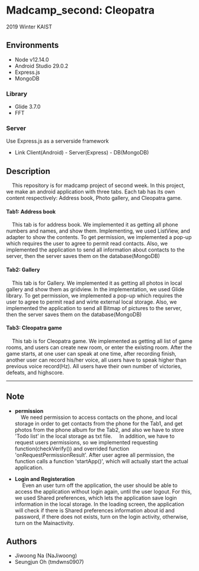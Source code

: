 # Madcamp_second: Cleopatra
2019 Winter KAIST  

## Environments
- Node v12.14.0
- Android Studio 29.0.2
- Express.js
- MongoDB

### Library
- Glide 3.7.0
- FFT

### Server
Use Express.js as a serverside framework
- Link Client(Android) - Server(Express) - DB(MongoDB)

## Description  
&nbsp;&nbsp;&nbsp;&nbsp;This repository is for madcamp project of second week. 
In this project, we make an android application with three tabs.
Each tab has its own content respectively: Address book, Photo gallery, and Cleopatra game.  

  
#### Tab1: Address book
&nbsp;&nbsp;&nbsp;&nbsp;This tab is for address book. We implemented it as getting all phone numbers and names, 
and show them. Implementing, we used ListView, and adapter to show the contents. To get permission, we implemented 
a pop-up which requires the user to agree to permit read contacts. Also, we implemented the application to send all information about
contacts to the server, then the server saves them on the database(MongoDB)
  
    
#### Tab2: Gallery
&nbsp;&nbsp;&nbsp;&nbsp;This tab is for Gallery. We implemented it as getting all photos in local gallery and show
them as gridview. In the implementation, we used Glide library. To get permission, we implemented a pop-up which requires
the user to agree to permit read and wirte external local storage. Also, we implemented the application to send all Bitmap of pictures
to the server, then the server saves them on the database(MongoDB)
  
  
#### Tab3: Cleopatra game
&nbsp;&nbsp;&nbsp;&nbsp;This tab is for Cleopatra game. We implemented as getting all list of game rooms, and users can create new
room, or enter the existing room. After the game starts, at one user can speak at one time, after recording finish, another user can
record his/her voice, all users have to speak higher than previous voice record(Hz). All users have their own number of victories, defeats, and highscore.

********************

## Note
- **permission**  
&nbsp;&nbsp;&nbsp;&nbsp;We need permission to access contacts on the phone, and local storage in order to get contacts 
from the phone for the Tab1, and get photos from the phone album for the Tab2, and also we have to store 'Todo list' in the 
local storage as txt file. 
&nbsp;&nbsp;&nbsp;&nbsp;In addition, we have to request users permissions, so we implemented requesting function(checkVerify())
and overrided function 'onRequestPermissionResult'. After user agree all permission, the function calls a function 'startApp()',
which will actually start the actual application.  

- **Login and Registeration**  
&nbsp;&nbsp;&nbsp;&nbsp; Even an user turn off the application, the user should be able to access the application without login again,
until the user logout. For this, we used Shared preferences, which lets the application save login information in the local storage.
In the loading screen, the application will check if there is Shared preferences information about id and password, if there does not
exists, turn on the login activity, otherwise, turn on the Mainactivity. 
    
    
## Authors
- Jiwoong Na (NaJiwoong)
- Seungjun Oh (tmdwns0907)
